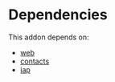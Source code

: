 # Dependencies

This addon depends on:

- [web](../../../../odoo-bringout-oca-ocb-web)
- [contacts](../../../../../oca-ocb-technical/odoo-bringout-oca-ocb-contacts)
- [iap](../../../../../oca-ocb-technical/odoo-bringout-oca-ocb-iap)
